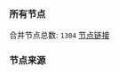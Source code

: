 ### 所有节点
合并节点总数: `1304`
[节点链接](https://raw.githubusercontent.com/rzhy1/11/master/sub/sub_merge_base64.txt)

### 节点来源